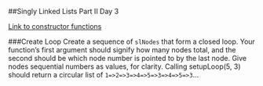 ##Singly Linked Lists Part II Day 3

[Link to constructor functions](constructors.md)

###Create Loop
Create a sequence of `slNodes` that form a closed loop. Your function’s first argument should signify how many nodes total, and the second should be which node number is pointed to by the last node. Give nodes sequential numbers as values, for clarity. Calling setupLoop(5, 3) should return a circular
list of `1=>2=>3=>4=>5=>3=>4=>5=>3`...
